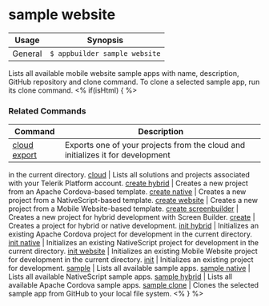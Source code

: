 sample website
==========

Usage | Synopsis
------|-------
General | `$ appbuilder sample website`    

Lists all available mobile website sample apps with name, description, GitHub repository and clone command. To clone a selected sample app, run its clone command.
<% if(isHtml) { %> 

### Related Commands

Command | Description
----------|----------
[cloud export](cloud-export.html) | Exports one of your projects from the cloud and initializes it for development
in the current directory.
[cloud](cloud.html) | Lists all solutions and projects associated with your Telerik Platform account.
[create hybrid](create-hybrid.html) | Creates a new project from an Apache Cordova-based template.
[create native](create-native.html) | Creates a new project from a NativeScript-based template.
[create website](create-website.html) | Creates a new project from a Mobile Website-based template.
[create screenbuilder](create-screenbuilder.html) | Creates a new project for hybrid development with Screen Builder.
[create](create.html) | Creates a project for hybrid or native development.
[init hybrid](init-hybrid.html) | Initializes an existing Apache Cordova project for development in the current directory.
[init native](init-native.html) | Initializes an existing NativeScript project for development in the current directory.
[init website](init-website.html) | Initializes an existing Mobile Website project for development in the current directory.
[init](init.html) | Initializes an existing project for development.
[sample](sample.html) | Lists all available sample apps.
[sample native](sample-native.html) | Lists all available NativeScript sample apps.
[sample hybrid](sample-hybrid.html) | Lists all available Apache Cordova sample apps.
[sample clone](sample-clone.html) | Clones the selected sample app from GitHub to your local file system.
<% } %>